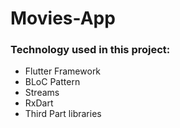 # Movies-App
###  Technology used in this project:
* Flutter Framework 
* BLoC Pattern
* Streams 
* RxDart
* Third Part libraries
